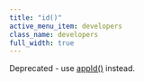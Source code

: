 ```yaml
---
title: "id()"
active_menu_item: developers
class_name: developers
full_width: true
---
```



Deprecated - use [appId()](/developers/user-guide/scripting-apis/server-side-api/ssj-object/miscellaneous/appid) instead.

